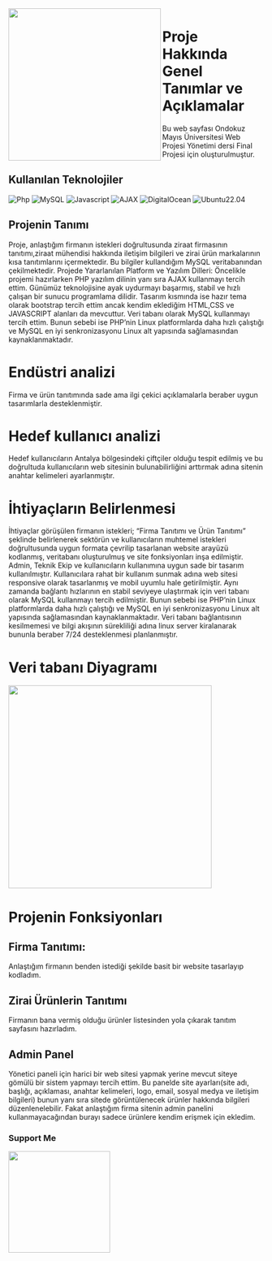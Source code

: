 
<img src="https://upload.wikimedia.org/wikipedia/tr/thumb/c/c4/OM%C3%9C_logo.svg/1200px-OM%C3%9C_logo.svg.png" align="left" width ="300" height ="300">

# Proje Hakkında Genel Tanımlar ve Açıklamalar
Bu web sayfası Ondokuz Mayıs Üniversitesi Web Projesi Yönetimi dersi Final Projesi için oluşturulmuştur.


## Kullanılan Teknolojiler
![Php](https://img.shields.io/badge/PHP-777BB4?style=flat-square&logo=php&logoColor=white)
![MySQL](https://img.shields.io/badge/Mysql-00758F?style=flat-square&logo=MySQL&logoColor=white)
![Javascript](https://img.shields.io/badge/JavaScript-323330?style=flat-square&logo=javascript&logoColor=F7DF1E)
![AJAX](https://img.shields.io/badge/jQuery%20AJAX-0769AD?style=flat-square&logo=jquery&logoColor=white)
![DigitalOcean](https://img.shields.io/badge/Digital_Ocean-0080FF?style=flat-square&logo=DigitalOcean&logoColor=white)
![Ubuntu22.04](https://img.shields.io/badge/Ubuntu-E95420?style=flat-square&logo=ubuntu&logoColor=white)

## Projenin Tanımı
Proje, anlaştığım firmanın istekleri doğrultusunda ziraat firmasının tanıtımı,ziraat mühendisi hakkında iletişim bilgileri ve zirai ürün markalarının kısa tanıtımlarını içermektedir. Bu bilgiler kullandığım MySQL veritabanından çekilmektedir.
Projede Yararlanılan Platform ve Yazılım Dilleri: Öncelikle projemi hazırlarken PHP yazılım dilinin yanı sıra AJAX kullanmayı tercih ettim. Günümüz teknolojisine ayak uydurmayı başarmış, stabil ve hızlı çalışan bir sunucu programlama dilidir. Tasarım kısmında ise hazır tema olarak bootstrap tercih ettim ancak kendim eklediğim HTML,CSS ve JAVASCRIPT alanları da mevcuttur. Veri tabanı olarak MySQL kullanmayı tercih ettim. Bunun sebebi ise PHP’nin Linux platformlarda daha hızlı çalıştığı ve MySQL en iyi senkronizasyonu Linux alt yapısında sağlamasından kaynaklanmaktadır. 
# Endüstri analizi 
Firma ve ürün tanıtımında sade ama ilgi çekici açıklamalarla beraber uygun tasarımlarla desteklenmiştir. 
# Hedef kullanıcı analizi  
Hedef kullanıcıların Antalya bölgesindeki çiftçiler olduğu tespit edilmiş ve bu doğrultuda kullanıcıların web sitesinin bulunabilirliğini arttırmak adına sitenin anahtar kelimeleri ayarlanmıştır.
# İhtiyaçların Belirlenmesi 
İhtiyaçlar görüşülen firmanın istekleri; “Firma Tanıtımı ve Ürün Tanıtımı” şeklinde belirlenerek sektörün ve kullanıcıların muhtemel istekleri doğrultusunda uygun formata çevrilip tasarlanan website arayüzü kodlanmış, veritabanı oluşturulmuş ve site fonksiyonları inşa edilmiştir. 
Admin, Teknik Ekip ve kullanıcıların kullanımına uygun sade bir tasarım kullanılmıştır. 
Kullanıcılara rahat bir kullanım sunmak adına web sitesi responsive olarak tasarlanmış ve mobil uyumlu hale getirilmiştir. Aynı zamanda bağlantı hızlarının en stabil seviyeye ulaştırmak için veri tabanı olarak MySQL kullanmayı tercih edilmiştir. Bunun sebebi ise PHP’nin Linux platformlarda daha hızlı çalıştığı ve MySQL en iyi senkronizasyonu Linux alt yapısında sağlamasından kaynaklanmaktadır. 
Veri tabanı bağlantısının kesilmemesi ve bilgi akışının sürekliliği adına linux server kiralanarak bununla beraber 7/24 desteklenmesi planlanmıştır.

# Veri tabanı Diyagramı
<img src="https://i.hizliresim.com/qbtdmf9.png" align="center" width ="400" height ="400">


# Projenin Fonksiyonları

 ## Firma Tanıtımı:
 Anlaştığım firmanın benden istediği şekilde basit bir website tasarlayıp kodladım. 

 ## Zirai Ürünlerin Tanıtımı
  Firmanın bana vermiş olduğu ürünler listesinden yola çıkarak tanıtım sayfasını hazırladım.
 ## Admin Panel
  Yönetici paneli için harici bir web sitesi yapmak yerine mevcut siteye gömülü bir sistem yapmayı tercih ettim. Bu panelde site ayarları(site adı, başlığı, açıklaması, anahtar kelimeleri, logo, email, sosyal medya ve iletişim bilgileri) bunun yanı sıra sitede görüntülenecek ürünler hakkında bilgileri düzenlenelebilir. Fakat anlaştığım firma sitenin admin panelini kullanmayacağından burayı sadece ürünlere kendim erişmek için ekledim. 

### Support Me

<a href="https://www.buymeacoffee.com/badblli"><img src="https://cdn.buymeacoffee.com/buttons/v2/default-yellow.png" width="200" /></a>
